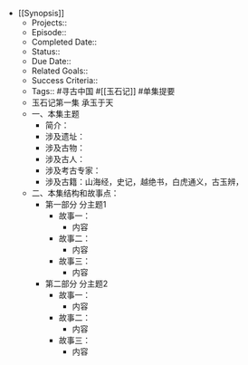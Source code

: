 - [[Synopsis]]
    - Projects::
    - Episode::
    - Completed Date::
    - Status::
    - Due Date::
    - Related Goals::
    - Success Criteria:: 
    - Tags:: #寻古中国 #[[玉石记]] #单集提要
    - 玉石记第一集 承玉于天
    - 一、本集主题
        - 简介：
        - 涉及遗址：
        - 涉及古物：
        - 涉及古人：
        - 涉及考古专家：
        - 涉及古籍：山海经，史记，越绝书，白虎通义，古玉辨，
    - 二、本集结构和故事点：
        - 第一部分 分主题1
            - 故事一：
                - 内容
            - 故事二：
                - 内容
            - 故事三：
                - 内容
        - 第二部分 分主题2
            - 故事一：
                - 内容
            - 故事二：
                - 内容
            - 故事三：
                - 内容
